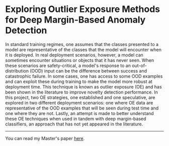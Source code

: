 # Exploring Outlier Exposure Methods for Deep Margin-Based Anomaly Detection

In standard training regimes, one assumes that the classes presented to a model are representative of the classes that the model will encounter when it is deployed. In real deployment scenarios, however, a model can sometimes encounter situations or objects that it has never seen. When these scenarios are safety-critical, a model's response to an out-of-distribution (OOD) input can be the difference between success and catastrophic failure. In some cases, one has access to some OOD examples and can exploit these during training to make the model more robust at deployment time. This technique is known as outlier exposure (OE) and has been shown in the literature to improve novelty detection performance. In this project, two OE strategies, one established and one speculative, are explored in two different deployment scenarios: one where OE data are representative of the OOD examples that will be seen during test time and one where they are not. Lastly, an attempt is made to better understand these OE techniques when used in tandem with deep margin-based classifiers, an approach that has not yet appeared in the literature.

<hr>

You can read my Master's paper [here](https://ir.library.oregonstate.edu/concern/graduate_projects/ks65hn11h).
